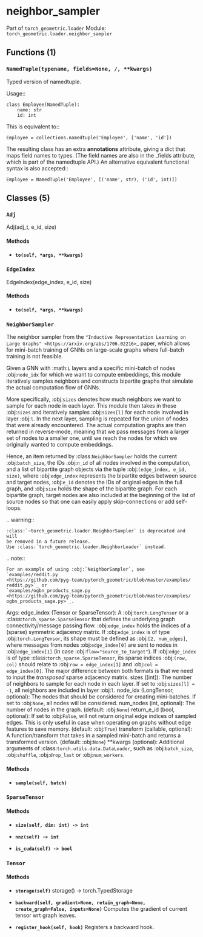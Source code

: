 # neighbor_sampler

Part of `torch_geometric.loader`
Module: `torch_geometric.loader.neighbor_sampler`

## Functions (1)

### `NamedTuple(typename, fields=None, /, **kwargs)`

Typed version of namedtuple.

Usage::

    class Employee(NamedTuple):
        name: str
        id: int

This is equivalent to::

    Employee = collections.namedtuple('Employee', ['name', 'id'])

The resulting class has an extra __annotations__ attribute, giving a
dict that maps field names to types.  (The field names are also in
the _fields attribute, which is part of the namedtuple API.)
An alternative equivalent functional syntax is also accepted::

    Employee = NamedTuple('Employee', [('name', str), ('id', int)])

## Classes (5)

### `Adj`

Adj(adj_t, e_id, size)

#### Methods

- **`to(self, *args, **kwargs)`**

### `EdgeIndex`

EdgeIndex(edge_index, e_id, size)

#### Methods

- **`to(self, *args, **kwargs)`**

### `NeighborSampler`

The neighbor sampler from the `"Inductive Representation Learning on
Large Graphs" <https://arxiv.org/abs/1706.02216>`_ paper, which allows
for mini-batch training of GNNs on large-scale graphs where full-batch
training is not feasible.

Given a GNN with :math:`L` layers and a specific mini-batch of nodes
:obj:`node_idx` for which we want to compute embeddings, this module
iteratively samples neighbors and constructs bipartite graphs that simulate
the actual computation flow of GNNs.

More specifically, :obj:`sizes` denotes how much neighbors we want to
sample for each node in each layer.
This module then takes in these :obj:`sizes` and iteratively samples
:obj:`sizes[l]` for each node involved in layer :obj:`l`.
In the next layer, sampling is repeated for the union of nodes that were
already encountered.
The actual computation graphs are then returned in reverse-mode, meaning
that we pass messages from a larger set of nodes to a smaller one, until we
reach the nodes for which we originally wanted to compute embeddings.

Hence, an item returned by :class:`NeighborSampler` holds the current
:obj:`batch_size`, the IDs :obj:`n_id` of all nodes involved in the
computation, and a list of bipartite graph objects via the tuple
:obj:`(edge_index, e_id, size)`, where :obj:`edge_index` represents the
bipartite edges between source and target nodes, :obj:`e_id` denotes the
IDs of original edges in the full graph, and :obj:`size` holds the shape
of the bipartite graph.
For each bipartite graph, target nodes are also included at the beginning
of the list of source nodes so that one can easily apply skip-connections
or add self-loops.

.. warning::

    :class:`~torch_geometric.loader.NeighborSampler` is deprecated and will
    be removed in a future release.
    Use :class:`torch_geometric.loader.NeighborLoader` instead.

.. note::

    For an example of using :obj:`NeighborSampler`, see
    `examples/reddit.py
    <https://github.com/pyg-team/pytorch_geometric/blob/master/examples/
    reddit.py>`_ or
    `examples/ogbn_products_sage.py
    <https://github.com/pyg-team/pytorch_geometric/blob/master/examples/
    ogbn_products_sage.py>`_.

Args:
    edge_index (Tensor or SparseTensor): A :obj:`torch.LongTensor` or a
        :class:`torch_sparse.SparseTensor` that defines the underlying
        graph connectivity/message passing flow.
        :obj:`edge_index` holds the indices of a (sparse) symmetric
        adjacency matrix.
        If :obj:`edge_index` is of type :obj:`torch.LongTensor`, its shape
        must be defined as :obj:`[2, num_edges]`, where messages from nodes
        :obj:`edge_index[0]` are sent to nodes in :obj:`edge_index[1]`
        (in case :obj:`flow="source_to_target"`).
        If :obj:`edge_index` is of type :class:`torch_sparse.SparseTensor`,
        its sparse indices :obj:`(row, col)` should relate to
        :obj:`row = edge_index[1]` and :obj:`col = edge_index[0]`.
        The major difference between both formats is that we need to input
        the *transposed* sparse adjacency matrix.
    sizes ([int]): The number of neighbors to sample for each node in each
        layer. If set to :obj:`sizes[l] = -1`, all neighbors are included
        in layer :obj:`l`.
    node_idx (LongTensor, optional): The nodes that should be considered
        for creating mini-batches. If set to :obj:`None`, all nodes will be
        considered.
    num_nodes (int, optional): The number of nodes in the graph.
        (default: :obj:`None`)
    return_e_id (bool, optional): If set to :obj:`False`, will not return
        original edge indices of sampled edges. This is only useful in case
        when operating on graphs without edge features to save memory.
        (default: :obj:`True`)
    transform (callable, optional): A function/transform that takes in
        a sampled mini-batch and returns a transformed version.
        (default: :obj:`None`)
    **kwargs (optional): Additional arguments of
        :class:`torch.utils.data.DataLoader`, such as :obj:`batch_size`,
        :obj:`shuffle`, :obj:`drop_last` or :obj:`num_workers`.

#### Methods

- **`sample(self, batch)`**

### `SparseTensor`

#### Methods

- **`size(self, dim: int) -> int`**

- **`nnz(self) -> int`**

- **`is_cuda(self) -> bool`**

### `Tensor`

#### Methods

- **`storage(self)`**
  storage() -> torch.TypedStorage

- **`backward(self, gradient=None, retain_graph=None, create_graph=False, inputs=None)`**
  Computes the gradient of current tensor wrt graph leaves.

- **`register_hook(self, hook)`**
  Registers a backward hook.
